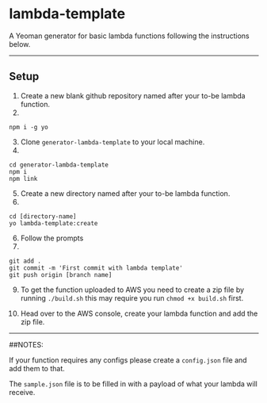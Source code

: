 # lambda-template

A Yeoman generator for basic lambda functions following the instructions below.

----

## Setup

1) Create a new blank github repository named after your to-be lambda function.
2)
```
npm i -g yo
```
3) Clone `generator-lambda-template` to your local machine.
4)
```
cd generator-lambda-template
npm i
npm link
```
5) Create a new directory named after your to-be lambda function.
5)
```
cd [directory-name]
yo lambda-template:create
```
6) Follow the prompts
8)
```
git add .
git commit -m 'First commit with lambda template'
git push origin [branch name]
```
9) To get the function uploaded to AWS you need to create a zip file by running `./build.sh` this may require you run `chmod +x build.sh` first.

10) Head over to the AWS console, create your lambda function and add the zip file.

---

##NOTES:

If your function requires any configs please create a `config.json` file and add them to that.

The `sample.json` file is to be filled in with a payload of what your lambda will receive.
